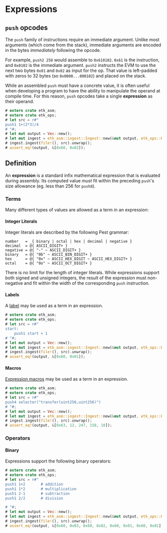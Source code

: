 # Expressions

## `push` opcodes

The `push` family of instructions require an immediate argument. Unlike most arguments (which come from the stack), immediate arguments are encoded in the bytes _immediately_ following the opcode.

For example, `push2 258` would assemble to `0x610102`. `0x61` is the instruction, and `0x0102` is the immediate argument. `push2` instructs the EVM to use the next two bytes `0x01` and `0x02` as input for the op. That value is left-padded with zeros to 32 bytes (so `0x0000...000102`) and placed on the stack.

While an assembled `push` must have a concrete value, it is often useful when developing a program to have the ability to manipulate the operand at compile time. For this reason, `push` opcodes take a single **expression** as their operand.

```rust
# extern crate etk_asm;
# extern crate etk_ops;
# let src = r#"
push1 1+(2*3)/4
# "#;
# let mut output = Vec::new();
# let mut ingest = etk_asm::ingest::Ingest::new(&mut output, etk_ops::HardFork::Cancun);
# ingest.ingest(file!(), src).unwrap();
# assert_eq!(output, &[0x60, 0x02]);
```

## Definition

An **expression** is a standard infix mathematical expression that is evaluated during assembly. Its computed value *must* fit within the preceding `push`'s size allowance (eg. less than 256 for `push8`). 

### Terms

Many different types of values are allowed as a term in an expression:

#### Integer Literals

Integer literals are described by the following Pest grammar:

```ignore
number   = _{ binary | octal | hex | decimal | negative }
decimal  = @{ ASCII_DIGIT+ }
negative = @{ "-" ~ ASCII_DIGIT+ }
binary   = @{ "0b" ~ ASCII_BIN_DIGIT+ }
hex      = @{ "0x" ~ ASCII_HEX_DIGIT ~ ASCII_HEX_DIGIT+ }
octal    = @{ "0o" ~ ASCII_OCT_DIGIT+ }
```

There is no limit for the length of integer literals. While expressions support
both signed and unsigned integers, the result of the expression must
non-negative and fit within the width of the corresponding `push` instruction.

#### Labels

A [label](ch03-labels.md) may be used as a term in an expression.

```rust
# extern crate etk_asm;
# extern crate etk_ops;
# let src = r#"
start:
    push1 start + 1
# "#;
# let mut output = Vec::new();
# let mut ingest = etk_asm::ingest::Ingest::new(&mut output, etk_ops::HardFork::Cancun);
# ingest.ingest(file!(), src).unwrap();
# assert_eq!(output, &[0x60, 0x01]);
```

#### Macros

[Expression macros](ch04-macros/ch02-expression.md) may be used as a term in an expression.

```rust
# extern crate etk_asm;
# extern crate etk_ops;
# let src = r#"
push4 selector("transfer(uint256,uint256)")
# "#;
# let mut output = Vec::new();
# let mut ingest = etk_asm::ingest::Ingest::new(&mut output, etk_ops::HardFork::Cancun);
# ingest.ingest(file!(), src).unwrap();
# assert_eq!(output, &[0x63, 12, 247, 158, 10]);
```

### Operators

#### Binary

Expressions support the following binary operators:

```rust
# extern crate etk_asm;
# extern crate etk_ops;
# let src = r#"
push1 1+2       # addition
push1 1*2       # multiplication
push1 2-1       # subtraction
push1 2/2       # division

# "#;
# let mut output = Vec::new();
# let mut ingest = etk_asm::ingest::Ingest::new(&mut output, etk_ops::HardFork::Cancun);
# ingest.ingest(file!(), src).unwrap();
# assert_eq!(output, &[0x60, 0x03, 0x60, 0x02, 0x60, 0x01, 0x60, 0x01]);
```
